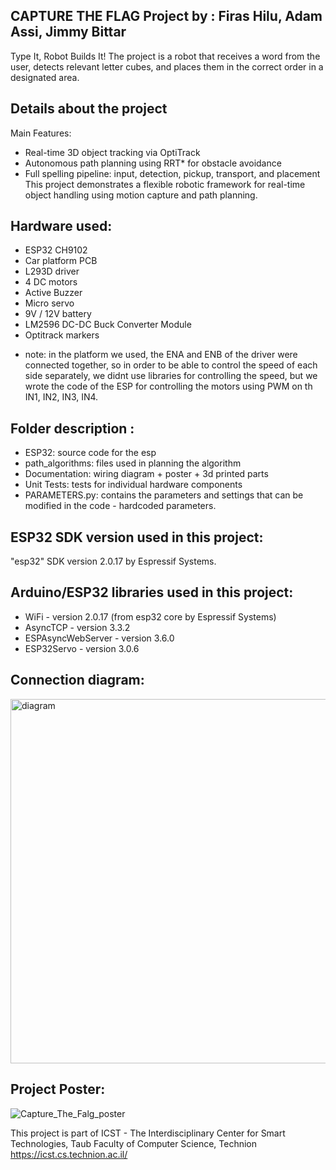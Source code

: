 ## CAPTURE THE FLAG Project by :  Firas Hilu, Adam Assi, Jimmy Bittar
  Type It, Robot Builds It!
  The project is a robot that receives a word from the user, detects relevant letter cubes, and places them in the correct order in a designated area.
## Details about the project
   Main Features:
  - Real-time 3D object tracking via OptiTrack
  - Autonomous path planning using RRT* for obstacle avoidance
  - Full spelling pipeline: input, detection, pickup, transport, and placement
  This project demonstrates a flexible robotic framework for real-time
  object handling using motion capture and path planning.

## Hardware used:
  - ESP32 CH9102
  - Car platform PCB
  - L293D driver
  - 4 DC motors
  - Active Buzzer
  - Micro servo
  - 9V / 12V battery
  - LM2596 DC-DC Buck Converter Module
  - Optitrack markers
  * note: in the platform we used, the ENA and ENB of the driver were connected together, so in order to be able to control the speed of each side separately, we didnt use libraries for controlling the speed, but we wrote the code of the ESP for controlling the motors using PWM on th IN1, IN2, IN3, IN4.
    
## Folder description :
* ESP32: source code for the esp
* path_algorithms: files used in planning the algorithm
* Documentation: wiring diagram + poster + 3d printed parts
* Unit Tests: tests for individual hardware components
* PARAMETERS.py: contains the parameters and settings that can be modified in the code - hardcoded parameters.

## ESP32 SDK version used in this project: 
"esp32" SDK version 2.0.17 by Espressif Systems.

## Arduino/ESP32 libraries used in this project:
* WiFi - version 2.0.17 (from esp32 core by Espressif Systems)
* AsyncTCP - version 3.3.2
* ESPAsyncWebServer - version 3.6.0
* ESP32Servo - version 3.0.6

## Connection diagram:
<img width="583" alt="diagram" src="https://github.com/user-attachments/assets/9f422e02-cc05-414c-bb46-fe26ac5644c6" />

## Project Poster:
![Capture_The_Falg_poster](https://github.com/user-attachments/assets/c1fde1a4-9627-4bcd-9c4d-18be69c3ab9f)





This project is part of ICST - The Interdisciplinary Center for Smart Technologies, Taub Faculty of Computer Science, Technion
https://icst.cs.technion.ac.il/

